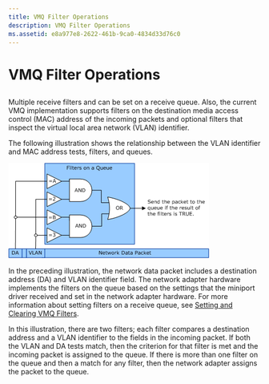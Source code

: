 ```yaml
---
title: VMQ Filter Operations
description: VMQ Filter Operations
ms.assetid: e8a977e8-2622-461b-9ca0-4834d33d76c0
---
```


# VMQ Filter Operations


## <a href="" id="ddk-virtual-machine-queue-overview-nr"></a>


Multiple receive filters and can be set on a receive queue. Also, the current VMQ implementation supports filters on the destination media access control (MAC) address of the incoming packets and optional filters that inspect the virtual local area network (VLAN) identifier.

The following illustration shows the relationship between the VLAN identifier and MAC address tests, filters, and queues.

![diagram illustrating the relationship between vlan identifier and mac address tests, filters, and queues](images/vmqfilter.png)

In the preceding illustration, the network data packet includes a destination address (DA) and VLAN identifier field. The network adapter hardware implements the filters on the queue based on the settings that the miniport driver received and set in the network adapter hardware. For more information about setting filters on a receive queue, see [Setting and Clearing VMQ Filters](setting-and-clearing-vmq-filters.md).

In this illustration, there are two filters; each filter compares a destination address and a VLAN identifier to the fields in the incoming packet. If both the VLAN and DA tests match, then the criterion for that filter is met and the incoming packet is assigned to the queue. If there is more than one filter on the queue and then a match for any filter, then the network adapter assigns the packet to the queue.

 

 





